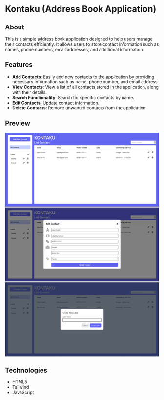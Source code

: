 # Kontaku (Address Book Application)

## About

This is a simple address book application designed to help users manage their contacts efficiently. It allows users to store contact information such as names, phone numbers, email addresses, and additional information.

## Features

-   **Add Contacts**: Easily add new contacts to the application by providing necessary information such as name, phone number, and email address.
-   **View Contacts**: View a list of all contacts stored in the application, along with their details.
-   **Search Functionality**: Search for specific contacts by name.
-   **Edit Contacts**: Update contact information.
-   **Delete Contacts**: Remove unwanted contacts from the application.

## Preview

![Homepage](/assets/Homepage.png)
![Form Contact](/assets/FormContact.png)
![Form Label](/assets/FormLabel.png)

## Technologies

-   HTML5
-   Tailwind
-   JavaScript
